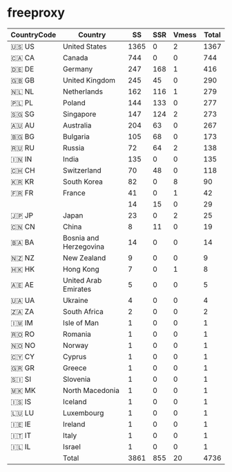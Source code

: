 # freeproxy

|CountryCode|Country|SS|SSR|Vmess|Total|
|  ----  | ----  |  ----  | ----  |  ----  | ----  |
|🇺🇸 US|United States|1365|0|2|1367|
|🇨🇦 CA|Canada|744|0|0|744|
|🇩🇪 DE|Germany|247|168|1|416|
|🇬🇧 GB|United Kingdom|245|45|0|290|
|🇳🇱 NL|Netherlands|162|116|1|279|
|🇵🇱 PL|Poland|144|133|0|277|
|🇸🇬 SG|Singapore|147|124|2|273|
|🇦🇺 AU|Australia|204|63|0|267|
|🇧🇬 BG|Bulgaria|105|68|0|173|
|🇷🇺 RU|Russia|72|64|2|138|
|🇮🇳 IN|India|135|0|0|135|
|🇨🇭 CH|Switzerland|70|48|0|118|
|🇰🇷 KR|South Korea|82|0|8|90|
|🇫🇷 FR|France|41|0|1|42|
| ||14|15|0|29|
|🇯🇵 JP|Japan|23|0|2|25|
|🇨🇳 CN|China|8|11|0|19|
|🇧🇦 BA|Bosnia and Herzegovina|14|0|0|14|
|🇳🇿 NZ|New Zealand|9|0|0|9|
|🇭🇰 HK|Hong Kong|7|0|1|8|
|🇦🇪 AE|United Arab Emirates|5|0|0|5|
|🇺🇦 UA|Ukraine|4|0|0|4|
|🇿🇦 ZA|South Africa|2|0|0|2|
|🇮🇲 IM|Isle of Man|1|0|0|1|
|🇷🇴 RO|Romania|1|0|0|1|
|🇳🇴 NO|Norway|1|0|0|1|
|🇨🇾 CY|Cyprus|1|0|0|1|
|🇬🇷 GR|Greece|1|0|0|1|
|🇸🇮 SI|Slovenia|1|0|0|1|
|🇲🇰 MK|North Macedonia|1|0|0|1|
|🇮🇸 IS|Iceland|1|0|0|1|
|🇱🇺 LU|Luxembourg|1|0|0|1|
|🇮🇪 IE|Ireland|1|0|0|1|
|🇮🇹 IT|Italy|1|0|0|1|
|🇮🇱 IL|Israel|1|0|0|1|
||Total|3861|855|20|4736|
